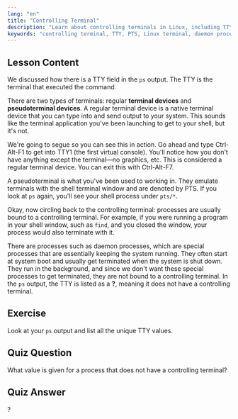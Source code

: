 ```yaml
---
lang: "en"
title: "Controlling Terminal"
description: "Learn about controlling terminals in Linux, including TTY vs. PTS, and how processes are bound to them. Understand daemon processes. Start your Linux journey!"
keywords: "controlling terminal, TTY, PTS, Linux terminal, daemon processes, Linux beginner, Linux tutorial, Linux guide"
---
```


## Lesson Content

We discussed how there is a TTY field in the `ps` output. The TTY is the terminal that executed the command.

There are two types of terminals: regular **terminal devices** and **pseudoterminal devices**. A regular terminal device is a native terminal device that you can type into and send output to your system. This sounds like the terminal application you've been launching to get to your shell, but it's not.

We're going to segue so you can see this in action. Go ahead and type Ctrl-Alt-F1 to get into TTY1 (the first virtual console). You'll notice how you don't have anything except the terminal—no graphics, etc. This is considered a regular terminal device. You can exit this with Ctrl-Alt-F7.

A pseudoterminal is what you've been used to working in. They emulate terminals with the shell terminal window and are denoted by PTS. If you look at `ps` again, you'll see your shell process under `pts/*`.

Okay, now circling back to the controlling terminal: processes are usually bound to a controlling terminal. For example, if you were running a program in your shell window, such as `find`, and you closed the window, your process would also terminate with it.

There are processes such as daemon processes, which are special processes that are essentially keeping the system running. They often start at system boot and usually get terminated when the system is shut down. They run in the background, and since we don't want these special processes to get terminated, they are not bound to a controlling terminal. In the `ps` output, the TTY is listed as a **?**, meaning it does not have a controlling terminal.

## Exercise

Look at your `ps` output and list all the unique TTY values.

## Quiz Question

What value is given for a process that does not have a controlling terminal?

## Quiz Answer

?
